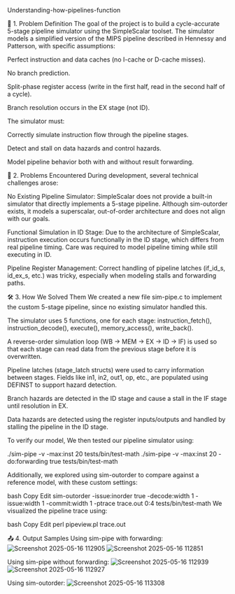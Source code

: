 Understanding-how-pipelines-function

🧠 1. Problem Definition
The goal of the project is to build a cycle-accurate 5-stage pipeline simulator using the SimpleScalar toolset. The simulator models a simplified version of the MIPS pipeline described in Hennessy and Patterson, with specific assumptions:

Perfect instruction and data caches (no I-cache or D-cache misses).

No branch prediction.

Split-phase register access (write in the first half, read in the second half of a cycle).

Branch resolution occurs in the EX stage (not ID).

The simulator must:

Correctly simulate instruction flow through the pipeline stages.

Detect and stall on data hazards and control hazards.

Model pipeline behavior both with and without result forwarding.

🚀 2. Problems Encountered
During development, several technical challenges arose:

No Existing Pipeline Simulator:
SimpleScalar does not provide a built-in simulator that directly implements a 5-stage pipeline. Although sim-outorder exists, it models a superscalar, out-of-order architecture and does not align with our goals.

Functional Simulation in ID Stage:
Due to the architecture of SimpleScalar, instruction execution occurs functionally in the ID stage, which differs from real pipeline timing. Care was required to model pipeline timing while still executing in ID.

Pipeline Register Management:
Correct handling of pipeline latches (if_id_s, id_ex_s, etc.) was tricky, especially when modeling stalls and forwarding paths.

🛠️ 3. How We Solved Them
We created a new file sim-pipe.c to implement the custom 5-stage pipeline, since no existing simulator handled this.

The simulator uses 5 functions, one for each stage: instruction_fetch(), instruction_decode(), execute(), memory_access(), write_back().

A reverse-order simulation loop (WB → MEM → EX → ID → IF) is used so that each stage can read data from the previous stage before it is overwritten.

Pipeline latches (stage_latch structs) were used to carry information between stages. Fields like in1, in2, out1, op, etc., are populated using DEFINST to support hazard detection.

Branch hazards are detected in the ID stage and cause a stall in the IF stage until resolution in EX.

Data hazards are detected using the register inputs/outputs and handled by stalling the pipeline in the ID stage.

To verify our model, We then tested our pipeline simulator using:

./sim-pipe -v -max:inst 20 tests/bin/test-math
./sim-pipe -v -max:inst 20 -do:forwarding true tests/bin/test-math

Additionally, we explored using sim-outorder to compare against a reference model, with these custom settings:

bash
Copy
Edit
sim-outorder -issue:inorder true -decode:width 1 -issue:width 1 -commit:width 1 -ptrace trace.out 0:4 tests/bin/test-math
We visualized the pipeline trace using:

bash
Copy
Edit
perl pipeview.pl trace.out

📤 4. Output Samples
Using sim-pipe with forwarding: 
![Screenshot 2025-05-16 112905](https://github.com/user-attachments/assets/38a3c4ad-4146-462e-8126-f05230cccf0f)
![Screenshot 2025-05-16 112851](https://github.com/user-attachments/assets/5786e232-3a9a-4ad4-acfb-2797995a9e45)

Using sim-pipe without forwarding: 
![Screenshot 2025-05-16 112939](https://github.com/user-attachments/assets/a833180c-a3ce-4473-ab54-7e18e5019a51)
![Screenshot 2025-05-16 112927](https://github.com/user-attachments/assets/e38a7915-2b4d-4f50-8c18-5269c8e8469a)

Using sim-outorder:
![Screenshot 2025-05-16 113308](https://github.com/user-attachments/assets/1834c3a1-848d-44ad-bfc8-0d223b9d51fd)


